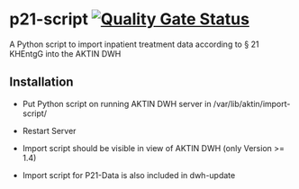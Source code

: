 # p21-script [![Quality Gate Status](https://sonarcloud.io/api/project_badges/measure?project=aktin_p21-script&metric=alert_status)](https://sonarcloud.io/summary/new_code?id=aktin_p21-script)
A Python script to import inpatient treatment data according to § 21 KHEntgG into the AKTIN DWH

## Installation

- Put Python script on running AKTIN DWH server in /var/lib/aktin/import-script/

- Restart Server

- Import script should be visible in view of AKTIN DWH (only Version >= 1.4)

- Import script for P21-Data is also included in dwh-update
 
